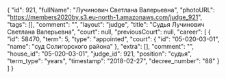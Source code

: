{
    "id": 921,
    "fullName": "Лучинович Светлана Валерьевна",
    "photoURL": "https://members2020by.s3.eu-north-1.amazonaws.com/judge_921",
    "tags": [],
    "comment": "",
    "layout": "judge",
    "title": "Судья Лучинович Светлана Валерьевна",
    "court": null,
    "previousCourt": null,
    "career": [
        {
            "id": 58470,
            "term": 5,
            "type": "appointed",
            "court": {
                "id": "05-020-03-01",
                "name": "суд Солигорского района"
            },
            "extra": [],
            "comment": "",
            "house_id": "05-020-03-01",
            "judge_id": 921,
            "position": "судья",
            "term_type": "years",
            "timestamp": "2018-02-27",
            "decree_number": "88"
        }
    ]
}